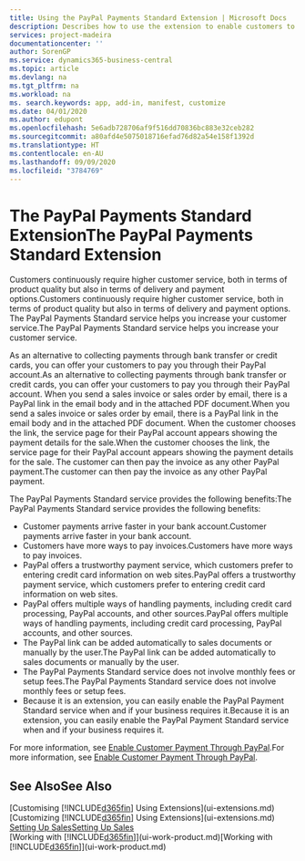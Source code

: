 ```yaml
---
title: Using the PayPal Payments Standard Extension | Microsoft Docs
description: Describes how to use the extension to enable customers to make payments with PayPal.
services: project-madeira
documentationcenter: ''
author: SorenGP
ms.service: dynamics365-business-central
ms.topic: article
ms.devlang: na
ms.tgt_pltfrm: na
ms.workload: na
ms. search.keywords: app, add-in, manifest, customize
ms.date: 04/01/2020
ms.author: edupont
ms.openlocfilehash: 5e6adb728706af9f516dd70836bc883e32ceb282
ms.sourcegitcommit: a80afd4e5075018716efad76d82a54e158f1392d
ms.translationtype: HT
ms.contentlocale: en-AU
ms.lasthandoff: 09/09/2020
ms.locfileid: "3784769"
---
```

# <a name="the-paypal-payments-standard-extension"></a><span data-ttu-id="3e9c1-103">The PayPal Payments Standard Extension</span><span class="sxs-lookup"><span data-stu-id="3e9c1-103">The PayPal Payments Standard Extension</span></span>
<span data-ttu-id="3e9c1-104">Customers continuously require higher customer service, both in terms of product quality but also in terms of delivery and payment options.</span><span class="sxs-lookup"><span data-stu-id="3e9c1-104">Customers continuously require higher customer service, both in terms of product quality but also in terms of delivery and payment options.</span></span> <span data-ttu-id="3e9c1-105">The PayPal Payments Standard service helps you increase your customer service.</span><span class="sxs-lookup"><span data-stu-id="3e9c1-105">The PayPal Payments Standard service helps you increase your customer service.</span></span>

<span data-ttu-id="3e9c1-106">As an alternative to collecting payments through bank transfer or credit cards, you can offer your customers to pay you through their PayPal account.</span><span class="sxs-lookup"><span data-stu-id="3e9c1-106">As an alternative to collecting payments through bank transfer or credit cards, you can offer your customers to pay you through their PayPal account.</span></span> <span data-ttu-id="3e9c1-107">When you send a sales invoice or sales order by email, there is a PayPal link in the email body and in the attached PDF document.</span><span class="sxs-lookup"><span data-stu-id="3e9c1-107">When you send a sales invoice or sales order by email, there is a PayPal link in the email body and in the attached PDF document.</span></span> <span data-ttu-id="3e9c1-108">When the customer chooses the link, the service page for their PayPal account appears showing the payment details for the sale.</span><span class="sxs-lookup"><span data-stu-id="3e9c1-108">When the customer chooses the link, the service page for their PayPal account appears showing the payment details for the sale.</span></span> <span data-ttu-id="3e9c1-109">The customer can then pay the invoice as any other PayPal payment.</span><span class="sxs-lookup"><span data-stu-id="3e9c1-109">The customer can then pay the invoice as any other PayPal payment.</span></span>

<span data-ttu-id="3e9c1-110">The PayPal Payments Standard service provides the following benefits:</span><span class="sxs-lookup"><span data-stu-id="3e9c1-110">The PayPal Payments Standard service provides the following benefits:</span></span>

* <span data-ttu-id="3e9c1-111">Customer payments arrive faster in your bank account.</span><span class="sxs-lookup"><span data-stu-id="3e9c1-111">Customer payments arrive faster in your bank account.</span></span>
* <span data-ttu-id="3e9c1-112">Customers have more ways to pay invoices.</span><span class="sxs-lookup"><span data-stu-id="3e9c1-112">Customers have more ways to pay invoices.</span></span>
* <span data-ttu-id="3e9c1-113">PayPal offers a trustworthy payment service, which customers prefer to entering credit card information on web sites.</span><span class="sxs-lookup"><span data-stu-id="3e9c1-113">PayPal offers a trustworthy payment service, which customers prefer to entering credit card information on web sites.</span></span>
* <span data-ttu-id="3e9c1-114">PayPal offers multiple ways of handling payments, including credit card processing, PayPal accounts, and other sources.</span><span class="sxs-lookup"><span data-stu-id="3e9c1-114">PayPal offers multiple ways of handling payments, including credit card processing, PayPal accounts, and other sources.</span></span>
* <span data-ttu-id="3e9c1-115">The PayPal link can be added automatically to sales documents or manually by the user.</span><span class="sxs-lookup"><span data-stu-id="3e9c1-115">The PayPal link can be added automatically to sales documents or manually by the user.</span></span>
* <span data-ttu-id="3e9c1-116">The PayPal Payments Standard service does not involve monthly fees or setup fees.</span><span class="sxs-lookup"><span data-stu-id="3e9c1-116">The PayPal Payments Standard service does not involve monthly fees or setup fees.</span></span>
* <span data-ttu-id="3e9c1-117">Because it is an extension, you can easily enable the PayPal Payment Standard service when and if your business requires it.</span><span class="sxs-lookup"><span data-stu-id="3e9c1-117">Because it is an extension, you can easily enable the PayPal Payment Standard service when and if your business requires it.</span></span>  

<span data-ttu-id="3e9c1-118">For more information, see [Enable Customer Payment Through PayPal](sales-how-enable-payment-service-extensions.md).</span><span class="sxs-lookup"><span data-stu-id="3e9c1-118">For more information, see [Enable Customer Payment Through PayPal](sales-how-enable-payment-service-extensions.md).</span></span>

## <a name="see-also"></a><span data-ttu-id="3e9c1-119">See Also</span><span class="sxs-lookup"><span data-stu-id="3e9c1-119">See Also</span></span>
<span data-ttu-id="3e9c1-120">[Customising [!INCLUDE[d365fin](includes/d365fin_md.md)] Using Extensions](ui-extensions.md)</span><span class="sxs-lookup"><span data-stu-id="3e9c1-120">[Customizing [!INCLUDE[d365fin](includes/d365fin_md.md)] Using Extensions](ui-extensions.md)</span></span>  
[<span data-ttu-id="3e9c1-121">Setting Up Sales</span><span class="sxs-lookup"><span data-stu-id="3e9c1-121">Setting Up Sales</span></span>](sales-setup-sales.md)  
<span data-ttu-id="3e9c1-122">[Working with [!INCLUDE[d365fin](includes/d365fin_md.md)]](ui-work-product.md)</span><span class="sxs-lookup"><span data-stu-id="3e9c1-122">[Working with [!INCLUDE[d365fin](includes/d365fin_md.md)]](ui-work-product.md)</span></span>
